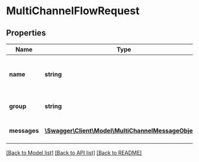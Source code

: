 # MultiChannelFlowRequest

## Properties
Name | Type | Description | Notes
------------ | ------------- | ------------- | -------------
**name** | **string** | the colloquial name to refer to the plan | [optional] 
**group** | **string** | the tag to group the messages | [optional] 
**messages** | [**\Swagger\Client\Model\MultiChannelMessageObject[]**](MultiChannelMessageObject.md) | A list of the messages in order. | [optional] 

[[Back to Model list]](../../README.md#documentation-for-models) [[Back to API list]](../../README.md#documentation-for-api-endpoints) [[Back to README]](../../README.md)

